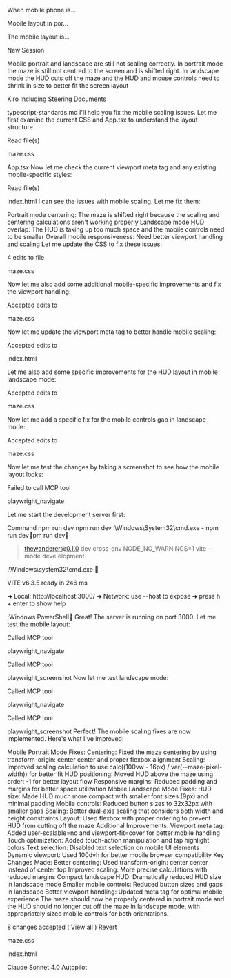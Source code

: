 When mobile phone is...

Mobile layout in por...

The mobile layout is...

New Session





Mobile portrait and landscape are still not scaling correctly. In portrait mode the maze is still not centred to the screen and is shifted right. In landscape mode the HUD cuts off the maze and the HUD and mouse controls need to shrink in size to better fit the screen layout

Kiro
Including Steering Documents

typescript-standards.md
I'll help you fix the mobile scaling issues. Let me first examine the current CSS and App.tsx to understand the layout structure.

Read file(s)

maze.css

App.tsx
Now let me check the current viewport meta tag and any existing mobile-specific styles:

Read file(s)

index.html
I can see the issues with mobile scaling. Let me fix them:

Portrait mode centering: The maze is shifted right because the scaling and centering calculations aren't working properly
Landscape mode HUD overlap: The HUD is taking up too much space and the mobile controls need to be smaller
Overall mobile responsiveness: Need better viewport handling and scaling
Let me update the CSS to fix these issues:


4 edits to file

maze.css


Now let me also add some additional mobile-specific improvements and fix the viewport handling:

Accepted edits to

maze.css


Now let me update the viewport meta tag to better handle mobile scaling:

Accepted edits to

index.html


Let me also add some specific improvements for the HUD layout in mobile landscape mode:

Accepted edits to

maze.css


Now let me add a specific fix for the mobile controls gap in landscape mode:

Accepted edits to

maze.css


Now let me test the changes by taking a screenshot to see how the mobile layout looks:


Failed to call MCP tool

playwright_navigate

Let me start the development server first:

Command
npm run dev
npm run dev
:\Windows\System32\cmd.exe - npm  run devpm run dev
> thewanderer@0.1.0 dev
> cross-env NODE_NO_WARNINGS=1 vite --mode deve
elopment

:\Windows\system32\cmd.exe 








  VITE v6.3.5  ready in 246 ms

  ➜  Local:   http://localhost:3000/
  ➜  Network: use --host to expose
  ➜  press h + enter to show help


;Windows PowerShell
Great! The server is running on port 3000. Let me test the mobile layout:


Called MCP tool

playwright_navigate

Called MCP tool

playwright_screenshot
Now let me test landscape mode:


Called MCP tool

playwright_navigate

Called MCP tool

playwright_screenshot
Perfect! The mobile scaling fixes are now implemented. Here's what I've improved:

Mobile Portrait Mode Fixes:
Centering: Fixed the maze centering by using transform-origin: center center and proper flexbox alignment
Scaling: Improved scaling calculation to use calc((100vw - 16px) / var(--maze-pixel-width)) for better fit
HUD positioning: Moved HUD above the maze using order: -1 for better layout flow
Responsive margins: Reduced padding and margins for better space utilization
Mobile Landscape Mode Fixes:
HUD size: Made HUD much more compact with smaller font sizes (9px) and minimal padding
Mobile controls: Reduced button sizes to 32x32px with smaller gaps
Scaling: Better dual-axis scaling that considers both width and height constraints
Layout: Used flexbox with proper ordering to prevent HUD from cutting off the maze
Additional Improvements:
Viewport meta tag: Added user-scalable=no and viewport-fit=cover for better mobile handling
Touch optimization: Added touch-action manipulation and tap highlight colors
Text selection: Disabled text selection on mobile UI elements
Dynamic viewport: Used 100dvh for better mobile browser compatibility
Key Changes Made:
Better centering: Used transform-origin: center center instead of center top
Improved scaling: More precise calculations with reduced margins
Compact landscape HUD: Dramatically reduced HUD size in landscape mode
Smaller mobile controls: Reduced button sizes and gaps in landscape
Better viewport handling: Updated meta tag for optimal mobile experience
The maze should now be properly centered in portrait mode and the HUD should no longer cut off the maze in landscape mode, with appropriately sized mobile controls for both orientations.


8 changes accepted
(
View all
)
Revert


maze.css

index.html






Claude Sonnet 4.0
Autopilot
